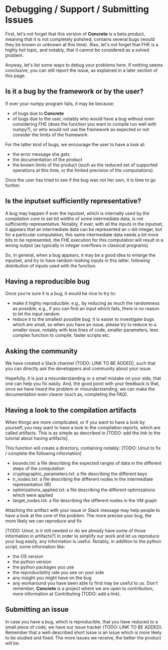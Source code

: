 # Debugging / Support / Submitting Issues

First, let's not forget that this version of **Concrete** is a beta product, meaning that it is not completely polished, contains several bugs (would they be known or unknown at this time). Also, let's not forget that FHE is a highly hot topic, and notably, that it cannot be considered as a solved problem.

Anyway, let's list some ways to debug your problems here. If nothing seems conclusive, you can still report the issue, as explained in a later section of this page.

## Is it a bug by the framework or by the user?

If ever your numpy program fails, it may be because:
- of bugs due to **Concrete**
- of bugs due to the user, notably who would have a bug without even considering FHE (does the function you want to compile run well with numpy?), or who would not use the framework as expected or not consider the limits of the framework.

For the latter kind of bugs, we encourage the user to have a look at:
- the error message she gets
- the documentation of the product
- the known limits of the product (such as the reduced set of supported operations at this time, or the limited precision of the computations).

Once the user has tried to see if the bug was not her own, it is time to go further.

## Is the inputset sufficiently representative?

A bug may happen if ever the inputset, which is internally used by the compilation core to set bit widths of some intermediate data, is not sufficiently representative. Notably, if ever, with all the inputs in the inputset, it appears that an intermediate data can be represented an `n`-bit integer, but for a particular computation, this same intermediate data needs a bit more bits to be represented, the FHE execution for this computation will result in a wrong output (as typically in integer overflows in classical programs).

So, in general, when a bug appears, it may be a good idea to enlarge the inputset, and try to have random-looking inputs in this latter, following distribution of inputs used with the function.

## Having a reproducible bug

Once you're sure it is a bug, it would be nice to try to:
- make it highly reproducible: e.g., by reducing as much the randomness as possible; e.g., if you can find an input which fails, there is no reason to let the input random
- reduce it to the smallest possible bug: it is easier to investigate bugs which are small, so when you have an issue, please try to reduce to a smaller issue, notably with less lines of code, smaller parameters, less complex function to compile, faster scripts etc.

## Asking the community

We have created a Slack channel (TODO: LINK TO BE ADDED), such that you can directly ask the developpers and community about your issue.

Hopefully, it is just a misunderstanding or a small mistake on your side, that one can help you fix easily. And, the good point with your feedback is that, once we have heard the problem or misunderstanding, we can make the documentation even clearer (such as, completing the FAQ).

## Having a look to the compilation artifacts

When things are more complicated, or if you want to have a look by yourself, you may want to have a look to the compilation reports, which are called artifacts. This is as simple as described in [TODO: add the link to the tutorial about having artifacts].

This function will create a directory, containing notably:
[TODO: Umut to fix / complete the following information]
- bounds.txt: a file describing the expected ranges of data in the different steps of the computation
- cryptographic_parameters.txt: a file describing the different keys
- ir_nodes.txt: a file describing the different nodes in the intermediate representation (IR)
- optimizations_applied.txt: a file describing the different optimizations which were applied
- target_nodes.txt: a file describing the different nodes in the VM graph

Attaching the artifact with your issue or Slack message may help people to have a look at the core of the problem.
The more precise your bug, the more likely we can reproduce and fix

[TODO: Umut, is it still needed or do we already have some of those information in artifacts?]
In order to simplify our work and let us reproduce your bug easily, any information is useful. Notably, in addition to the python script, some information like:
- the OS version
- the python version
- the python packages you use
- the reproducibility rate you see on your side
- any insight you might have on the bug
- any workaround you have been able to find
may be useful to us. Don't remember, **Concrete** is a project where we are open to contribution, more information at Contributing (TODO: add a link).

## Submitting an issue

In case you have a bug, which is reproducible, that you have reduced to a small piece of code,  we have our issue tracker (TODO: LINK TO BE ADDED). Remember that a well-described short issue is an issue which is more likely to be studied and fixed. The more issues we receive, the better the product will be.
